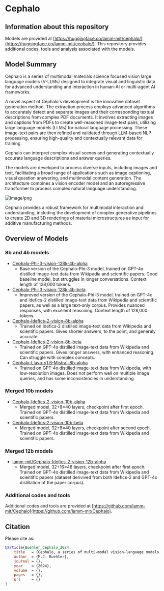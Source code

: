 # Cephalo

## Information about this repository

Models are provided at [https://huggingface.co/lamm-mit/cephalo/](https://huggingface.co/lamm-mit/cephalo/). This repository provides additional codes, tools and analysis associated with the models. 

## Model Summary

Cephalo is a series of multimodal materials science focused vision large language models (V-LLMs) designed to integrate visual and linguistic data for advanced understanding and interaction in human-AI or multi-agent AI frameworks. 

A novel aspect of Cephalo's development is the innovative dataset generation method. The extraction process employs advanced algorithms to accurately detect and separate images and their corresponding textual descriptions from complex PDF documents. It involves extracting images and captions from PDFs to create well-reasoned image-text pairs, utilizing large language models (LLMs) for natural language processing. These image-text pairs are then refined and validated through LLM-based NLP processing, ensuring high-quality and contextually relevant data for training. 

Cephalo can interpret complex visual scenes and generating contextually accurate language descriptions and answer queries. 

The models are developed to process diverse inputs, including images and text, facilitating a broad range of applications such as image captioning, visual question answering, and multimodal content generation. The architecture combines a vision encoder model and an autoregressive transformer to process complex natural language understanding. 

![image/png](https://cdn-uploads.huggingface.co/production/uploads/623ce1c6b66fedf374859fe7/kl5GWBP9WS0D4uwd1t3S7.png)

Cephalo provides a robust framework for multimodal interaction and understanding, including the development of complex generative pipelines to create 2D and 3D renderings of material microstructures as input for additive manufacturing methods.

## Overview of Models

### 8b and 4b models
- [Cephalo-Phi-3-vision-128k-4b-alpha](https://huggingface.co/lamm-mit/Cephalo-Phi-3-vision-128k-4b-alpha)
  - Base version of the Cephalo-Phi-3 model, trained on GPT-4o distilled image-text data from Wikipedia and scientific papers. Good baseline model, but struggles in longer conversations. Context length of 128,000 tokens. 
- [Cephalo-Phi-3-vision-128k-4b-beta](https://huggingface.co/lamm-mit/Cephalo-Phi-3-vision-128k-4b-beta)
  - Improved version of the Cephalo-Phi-3 model, trained on GPT-4o and Idefics-2 distilled image-text data from Wikipedia and scientific papers, as well as a large text-only corpus. Provides nuanced responses, with excellent reasoning. Context length of 128,000 tokens. 
- [Cephalo-Idefics-2-vision-8b-alpha](https://huggingface.co/lamm-mit/Cephalo-Idefics-2-vision-8b-alpha)
  - Trained on Idefics-2 distilled image-text data from Wikipedia and scientific papers. Gives shorter answers, to the point, and generaly accurate.
- [Cephalo-Idefics-2-vision-8b-beta](https://huggingface.co/lamm-mit/Cephalo-Idefics-2-vision-8b-beta)
  - Trained on GPT-4o distilled image-text data from Wikipedia and scientific papers. Gives longer answers, with enhanced reasoning. Can struggle with complex concepts.  
- [Cephalo-Llava-v1.6-Mistral-8b-alpha](https://huggingface.co/lamm-mit/Cephalo-Llava-v1.6-Mistral-8b-alpha)
  - Trained on GPT-4o distilled image-text data from Wikipedia, with low-resolution images. Does not perform well on multiple image queries, and has some inconsistencies in understanding.  

### Merged 10b models

- [Cephalo-Idefics-2-vision-10b-alpha](https://huggingface.co/lamm-mit/Cephalo-Idefics-2-vision-10b-alpha)
  - Merged model, 32+8=40 layers, checkpoint after first epoch. Trained on GPT-4o distilled image-text data from Wikipedia and scientific papers.
- [Cephalo-Idefics-2-vision-10b-beta](https://huggingface.co/lamm-mit/Cephalo-Idefics-2-vision-10b-beta)
  - Merged model, 32+8=40 layers, checkpoint after second epoch. Trained on GPT-4o distilled image-text data from Wikipedia and scientific papers.

### Merged 12b models

- [lamm-mit/Cephalo-Idefics-2-vision-12b-alpha](https://huggingface.co/lamm-mit/Cephalo-Idefics-2-vision-12b-alpha)
  - Merged model, 32+16=48 layers, checkpoint after first epoch. Trained on GPT-4o distilled image-text data from Wikipedia and scientific papers (dataset derivived from both Idefics-2 and GPT-4o distillation of the paper corpus).

### Additional codes and tools

Additional codes and tools are provided at [https://github.com/lamm-mit/Cephalo](https://github.com/lamm-mit/Cephalo).
 
## Citation

Please cite as:

```bibtex
@article{Buehler_Cephalo_2024,
    title   = {Cephalo, a series of multi-modal vision-language models for bio-inspired materials and mechanics},
    author  = {M.J. Buehler},
    journal = {},
    year    = {2024},
    volume  = {},
    pages   = {},
    url     = {}
}
```
